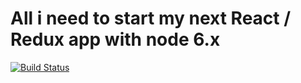 # All i need to start my next React / Redux app with node 6.x
[![Build Status](https://cloud.drone.io/api/badges/FlorentD/react-redux/status.svg)](https://cloud.drone.io/FlorentD/react-redux)